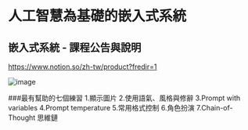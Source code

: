 # 人工智慧為基礎的嵌入式系統

## 嵌入式系統 - 課程公告與說明

https://www.notion.so/zh-tw/product?fredir=1

![image](https://github.com/bill920112/ITEE2024/assets/144580649/0672d4f7-7db3-4cd5-ae02-167d7cf5b1f5)

###最有幫助的七個練習
1.顯示圖片
2.使用語氣、風格與修辭
3.Prompt with variables
4.Prompt temperature
5.常用格式控制
6.角色扮演
7.Chain-of-Thought 思維鏈
